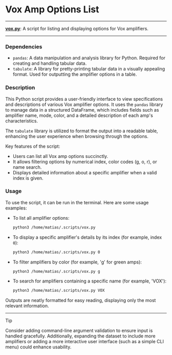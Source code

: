 # Vox Amp Options List

---

**[vox.py](vox.py)**: A script for listing and displaying options for Vox amplifiers.

---

### Dependencies

- `pandas`: A data manipulation and analysis library for Python. Required for creating and handling tabular data.
- `tabulate`: A library for pretty-printing tabular data in a visually appealing format. Used for outputting the amplifier options in a table.

### Description

This Python script provides a user-friendly interface to view specifications and descriptions of various Vox amplifier options. It uses the `pandas` library to manage data in a structured DataFrame, which includes fields such as amplifier name, mode, color, and a detailed description of each amp's characteristics.

The `tabulate` library is utilized to format the output into a readable table, enhancing the user experience when browsing through the options.

Key features of the script:
- Users can list all Vox amp options succinctly.
- It allows filtering options by numerical index, color codes (g, o, r), or name search.
- Displays detailed information about a specific amplifier when a valid index is given.

### Usage

To use the script, it can be run in the terminal. Here are some usage examples:

- To list all amplifier options:
  
  ```bash
  python3 /home/matias/.scripts/vox.py
  ```
  
- To display a specific amplifier's details by its index (for example, index `0`):
  
  ```bash
  python3 /home/matias/.scripts/vox.py 0
  ```

- To filter amplifiers by color (for example, 'g' for green amps):
  
  ```bash
  python3 /home/matias/.scripts/vox.py g
  ```

- To search for amplifiers containing a specific name (for example, 'VOX'):
  
  ```bash
  python3 /home/matias/.scripts/vox.py VOX
  ```

Outputs are neatly formatted for easy reading, displaying only the most relevant information.

---

> [!TIP] 
> Consider adding command-line argument validation to ensure input is handled gracefully. Additionally, expanding the dataset to include more amplifiers or adding a more interactive user interface (such as a simple CLI menu) could enhance usability.
